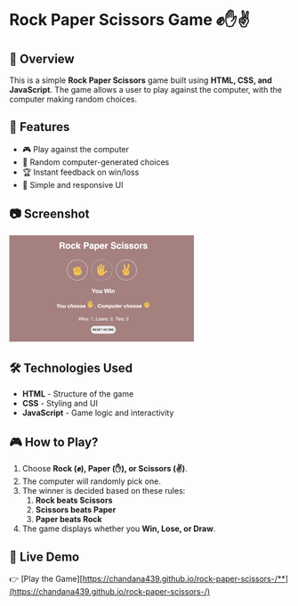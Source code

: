 # Rock Paper Scissors Game ✊✋✌️

## 📌 Overview

This is a simple **Rock Paper Scissors** game built using **HTML, CSS, and JavaScript**. The game allows a user to play against the computer, with the computer making random choices.

## 🚀 Features

- 🎮 Play against the computer
- 🔀 Random computer-generated choices
- 🏆 Instant feedback on win/loss
- 🎨 Simple and responsive UI

## 📷 Screenshot

![View Game preview](RPS.001.png)

## 🛠️ Technologies Used

- **HTML** - Structure of the game
- **CSS** - Styling and UI
- **JavaScript** - Game logic and interactivity

## 🎮 How to Play?

1. Choose **Rock (✊), Paper (✋), or Scissors (✌️)**.
1. The computer will randomly pick one.
1. The winner is decided based on these rules:
   1. **Rock beats Scissors**
   1. **Scissors beats Paper**
   1. **Paper beats Rock**
1. The game displays whether you **Win, Lose, or Draw**.

## 📌 Live Demo

👉 
[Play the Game][https://chandana439.github.io/rock-paper-scissors-/**](https://chandana439.github.io/rock-paper-scissors-/)

